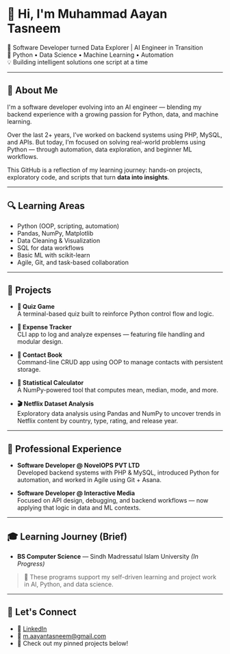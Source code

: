 # 👋 Hi, I'm Muhammad Aayan Tasneem

🎯 Software Developer turned Data Explorer | AI Engineer in Transition  
🐍 Python • Data Science • Machine Learning • Automation  
💡 Building intelligent solutions one script at a time

---

## 🧠 About Me

I'm a software developer evolving into an AI engineer — blending my backend experience with a growing passion for Python, data, and machine learning.

Over the last 2+ years, I’ve worked on backend systems using PHP, MySQL, and APIs. But today, I’m focused on solving real-world problems using Python — through automation, data exploration, and beginner ML workflows.

This GitHub is a reflection of my learning journey: hands-on projects, exploratory code, and scripts that turn **data into insights**.

---

## 🔍 Learning Areas

- Python (OOP, scripting, automation)
- Pandas, NumPy, Matplotlib
- Data Cleaning & Visualization
- SQL for data workflows
- Basic ML with scikit-learn
- Agile, Git, and task-based collaboration

---

## 📂 Projects

- **🧠 Quiz Game**  
  A terminal-based quiz built to reinforce Python control flow and logic.

- **💸 Expense Tracker**  
  CLI app to log and analyze expenses — featuring file handling and modular design.

- **📇 Contact Book**  
  Command-line CRUD app using OOP to manage contacts with persistent storage.

- **📐 Statistical Calculator**  
  A NumPy-powered tool that computes mean, median, mode, and more.

- **🎬 Netflix Dataset Analysis**  
  Exploratory data analysis using Pandas and NumPy to uncover trends in Netflix content by country, type, rating, and release year.

---

## 💼 Professional Experience

- **Software Developer @ NovelOPS PVT LTD**  
  Developed backend systems with PHP & MySQL, introduced Python for automation, and worked in Agile using Git + Asana.

- **Software Developer @ Interactive Media**  
  Focused on API design, debugging, and backend workflows — now applying that logic in data and ML contexts.

---

## 🎓 Learning Journey (Brief)

- **BS Computer Science** — Sindh Madressatul Islam University *(In Progress)*

> 🧠 These programs support my self-driven learning and project work in AI, Python, and data science.

---

## 🤝 Let's Connect

- 💼 [LinkedIn](https://www.linkedin.com/in/muhammadaayantasneem)  
- 📧 m.aayantasneem@gmail.com  
- 🔗 Check out my pinned projects below!
